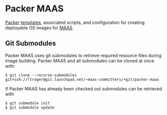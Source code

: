 # Packer MAAS

[Packer](http://packer.io) [templates](https://www.packer.io/docs/templates/index.html), associated scripts, and configuration for creating deployable OS images for [MAAS](http://maas.io).

## Git Submodules
Packer MAAS uses git submodules to retrieve required resource files during image building. Packer MAAS and all submodules can be cloned at once with:
```
$ git clone --recurse-submodules  git+ssh://ltrager@git.launchpad.net/~maas-committers/+git/packer-maas
```
If Packer MAAS has already been checked out submodules can be retrieved with
```
$ git submodule init
$ git submodule update
```